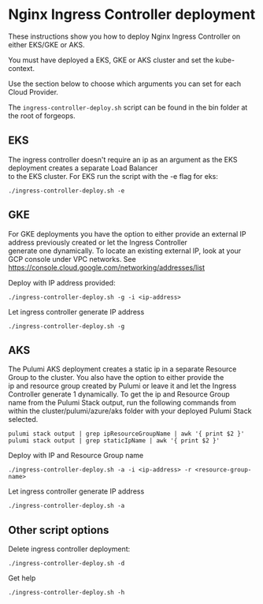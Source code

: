 # Nginx Ingress Controller deployment

These instructions show you how to deploy Nginx Ingress Controller on either EKS/GKE or AKS.  

You must have deployed a EKS, GKE or AKS cluster and set the kube-context.  

Use the section below to choose which arguments you can set for each Cloud Provider. 

The ```ingress-controller-deploy.sh``` script can be found in the bin folder at the root of forgeops.

## EKS

The ingress controller doesn't require an ip as an argument as the EKS deployment creates a separate Load Balancer  
to the EKS cluster.  For EKS run the script with the -e flag for eks:  
```
./ingress-controller-deploy.sh -e
```  

## GKE

For GKE deployments you have the option to either provide an external IP address previously created or let the Ingress Controller  
generate one dynamically. To locate an existing external IP, look at your GCP console under VPC networks.
See https://console.cloud.google.com/networking/addresses/list


Deploy with IP address provided:
```
./ingress-controller-deploy.sh -g -i <ip-address>
```
Let ingress controller generate IP address
```
./ingress-controller-deploy.sh -g
```

## AKS

The Pulumi AKS deployment creates a static ip in a separate Resource Group to the cluster. You also have the option to either provide the  
ip and resource group created by Pulumi or leave it and let the Ingress Controller generate 1 dynamically. To get the ip and Resource Group  
name from the Pulumi Stack output, run the following commands from within the cluster/pulumi/azure/aks folder with your deployed Pulumi Stack selected.

```
pulumi stack output | grep ipResourceGroupName | awk '{ print $2 }'
pulumi stack output | grep staticIpName | awk '{ print $2 }'
```

Deploy with IP and Resource Group name
```
./ingress-controller-deploy.sh -a -i <ip-address> -r <resource-group-name>
```
Let ingress controller generate IP address
```
./ingress-controller-deploy.sh -a
```

## Other script options
Delete ingress controller deployment:
```
./ingress-controller-deploy.sh -d
```
Get help
```
./ingress-controller-deploy.sh -h
```